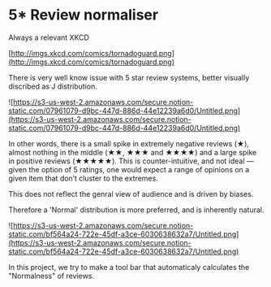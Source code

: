 # 5* Review normaliser

Always a relevant XKCD

[http://imgs.xkcd.com/comics/tornadoguard.png](http://imgs.xkcd.com/comics/tornadoguard.png) 

There is very well know issue with 5 star review systems, better visually discribed as J distribution.

![https://s3-us-west-2.amazonaws.com/secure.notion-static.com/07961079-d9bc-447d-886d-44e12239a6d0/Untitled.png](https://s3-us-west-2.amazonaws.com/secure.notion-static.com/07961079-d9bc-447d-886d-44e12239a6d0/Untitled.png)

In other words, there is a small spike in extremely negative reviews (★), almost nothing in the middle (★★, ★★★ and ★★★★) and a large spike in positive reviews (★★★★★). This is counter-intuitive, and not ideal — given the option of 5 ratings, one would expect a range of opinions on a given item that don’t cluster to the extremes. 

This does not reflect the genral view of audience and is driven by biases.

Therefore a 'Normal' distribution is more preferred, and is inherently natural.

![https://s3-us-west-2.amazonaws.com/secure.notion-static.com/bf564a24-722e-45df-a3ce-6030638632a7/Untitled.png](https://s3-us-west-2.amazonaws.com/secure.notion-static.com/bf564a24-722e-45df-a3ce-6030638632a7/Untitled.png)

In this project, we try to make a tool bar that automaticaly calculates the "Normalness" of reviews.